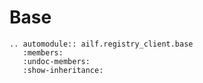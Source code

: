 # Base

```{eval-rst}
.. automodule:: ailf.registry_client.base
   :members:
   :undoc-members:
   :show-inheritance:
```
